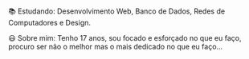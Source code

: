 📚 Estudando: Desenvolvimento Web, Banco de Dados, Redes de Computadores e Design.

😃 Sobre mim: Tenho 17 anos, sou focado e esforçado no que eu faço, procuro ser não o melhor mas o mais dedicado no que eu faço... 
